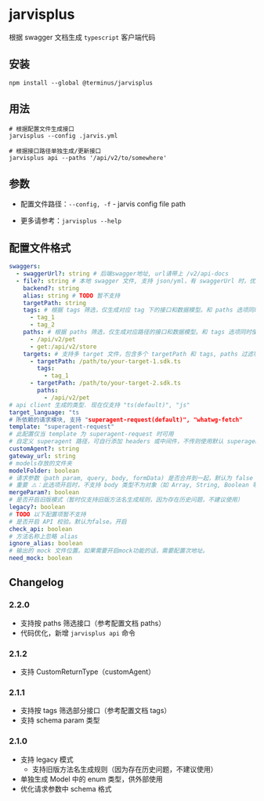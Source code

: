 # jarvisplus

根据 swagger 文档生成 `typescript` 客户端代码

## 安装

```shell
npm install --global @terminus/jarvisplus
```

## 用法

```shell
# 根据配置文件生成接口
jarvisplus --config .jarvis.yml

# 根据接口路径单独生成/更新接口
jarvisplus api --paths '/api/v2/to/somewhere'
```

## 参数

- 配置文件路径：`--config, -f` - jarvis config file path

- 更多请参考：`jarvisplus --help`

## 配置文件格式

```yml
swaggers:
  - swaggerUrl?: string # 后端swagger地址, url请带上 /v2/api-docs
  - file?: string # 本地 swagger 文件, 支持 json/yml，有 swaggerUrl 时，优先使用 swaggerUrl
    backend?: string
    alias: string # TODO 暂不支持
    targetPath: string
    tags: # 根据 tags 筛选，仅生成对应 tag 下的接口和数据模型。和 paths 选项同时使用时，优先使用 paths
      - tag_1
      - tag_2
    paths: # 根据 paths 筛选，仅生成对应路径的接口和数据模型。和 tags 选项同时使用时，优先使用 paths
      - /api/v2/pet
      - get:/api/v2/store
    targets: # 支持多 target 文件，包含多个 targetPath 和 tags, paths 过滤项
      - targetPath: /path/to/your-target-1.sdk.ts
        tags:
          - tag_1
      - targetPath: /path/to/your-target-2.sdk.ts
        paths:
          - /api/v2/pet
# api client 生成的类型. 现在仅支持 "ts(default)", "js"
target_language: "ts
# 所依赖的请求模块, 支持 "superagent-request(default)", "whatwg-fetch"
template: "superagent-request"
# 此配置仅当 template 为 superagent-request 时可用
# 自定义 superagent 路径，可自行添加 headers 或中间件，不传则使用默认 superagent
customAgent?: string
gateway_url: string
# models存放的文件夹
modelFolder: boolean
# 请求参数（path param, query, body, formData) 是否合并到一起，默认为 false
# 重要 ⚠️：此选项开启时，不支持 body 类型不为对象（如 Array, String, Boolean 等）且同时含有 `path, query` 等参数的接口
mergeParam?: boolean
# 是否开启旧版模式（暂时仅支持旧版方法名生成规则，因为存在历史问题，不建议使用）
legacy?: boolean
# TODO 以下配置项暂不支持
# 是否开启 API 校验。默认为false。开启
check_api: boolean
# 方法名称上忽略 alias
ignore_alias: boolean
# 输出的 mock 文件位置。如果需要开启mock功能的话，需要配置次地址。
need_mock: boolean
```

## Changelog

### 2.2.0

- 支持按 paths 筛选接口（参考配置文档 paths）
- 代码优化，新增 `jarvisplus api` 命令

### 2.1.2

- 支持 CustomReturnType（customAgent）

### 2.1.1

- 支持按 tags 筛选部分接口（参考配置文档 tags）
- 支持 schema param 类型

### 2.1.0

- 支持 legacy 模式
  - 支持旧版方法名生成规则（因为存在历史问题，不建议使用）
- 单独生成 Model 中的 enum 类型，供外部使用
- 优化请求参数中 schema 格式
